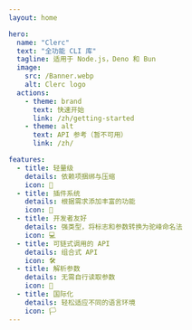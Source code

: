 ```yaml
---
layout: home

hero:
  name: "Clerc"
  text: "全功能 CLI 库"
  tagline: 适用于 Node.js，Deno 和 Bun
  image:
    src: /Banner.webp
    alt: Clerc logo
  actions:
    - theme: brand
      text: 快速开始
      link: /zh/getting-started
    - theme: alt
      text: API 参考（暂不可用）
      link: /zh/

features:
  - title: 轻量级
    details: 依赖项捆绑与压缩
    icon: 🎈
  - title: 插件系统
    details: 根据需求添加丰富的功能
    icon: 💉
  - title: 开发者友好
    details: 强类型，将标志和参数转换为驼峰命名法
    icon: 💻
  - title: 可链式调用的 API
    details: 组合式 API
    icon: 🛠️
  - title: 解析参数
    details: 无需自行读取参数
    icon: 🧬
  - title: 国际化
    details: 轻松适应不同的语言环境
    icon: 🏳️
---
```

